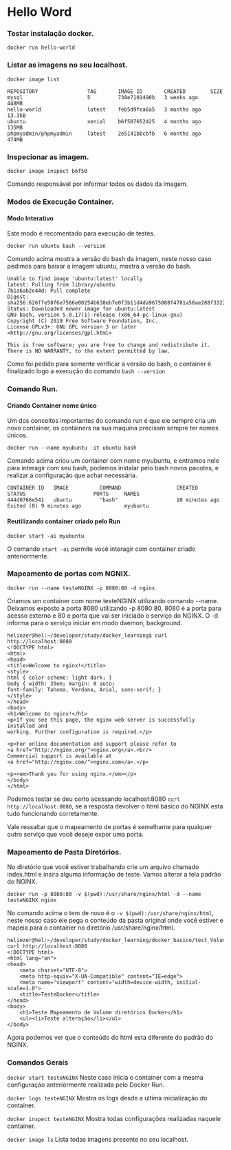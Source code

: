 # Hello Word

### Testar instalação docker.

`docker run hello-world`

### Listar as imagens no seu localhost.

`docker image list`

```
REPOSITORY                TAG       IMAGE ID       CREATED        SIZE
mysql                     5         738e7101490b   3 weeks ago    448MB
hello-world               latest    feb5d9fea6a5   3 months ago   13.3kB
ubuntu                    xenial    b6f507652425   4 months ago   135MB
phpmyadmin/phpmyadmin     latest    2e5141bbcbfb   6 months ago   474MB

```

### Inspecionar as imagem.

`docker image inspect b6f50 `

Comando responsável por informar todos os dados da imagem.

### Modos de Execução Container.

#### Modo Interativo

Este modo é recomentado para execução de testes.

`docker run ubuntu bash --version`

Comando acima mostra a versão do bash da imagem, neste nosso caso pedimos para baixar a imagem ubuntu, mostra a versão do bash.

```
Unable to find image 'ubuntu:latest' locally
latest: Pulling from library/ubuntu
7b1a6ab2e44d: Pull complete 
Digest: sha256:626ffe58f6e7566e00254b638eb7e0f3b11d4da9675088f4781a50ae288f3322
Status: Downloaded newer image for ubuntu:latest
GNU bash, version 5.0.17(1)-release (x86_64-pc-linux-gnu)
Copyright (C) 2019 Free Software Foundation, Inc.
License GPLv3+: GNU GPL version 3 or later <http://gnu.org/licenses/gpl.html>

This is free software; you are free to change and redistribute it.
There is NO WARRANTY, to the extent permitted by law.

```

Como foi pedido para somente verificar a versão do bash, o container é finalizado logo a execução do comando `bash --version`

### Comando Run.

#### Criando Container nome único

Um dos conceitos importantes do comando run é que ele sempre cria um novo container, os containers na sua maquina precisam sempre ter nomes únicos.

`docker run --name myubuntu -it ubuntu bash`

Comando acima criou um container com nome myubuntu, e entramos nele para interagir com seu bash, podemos instalar pelo bash novos pacotes, e realizar a configuração que achar necessária.

```
CONTAINER ID   IMAGE          COMMAND                  CREATED          STATUS                      PORTS     NAMES
444d0766e541   ubuntu         "bash"                   10 minutes ago   Exited (0) 9 minutes ago              myubuntu

```

#### Reutilizando container criado pelo Run

`docker start -ai myubuntu`

O comando `start -ai` permite você interagir com container criado anteriormente.

### Mapeamento de portas com NGNIX.

`docker run --name testeNGINX -p 8080:80 -d nginx`

Criamos um container com nome testeNGINX utilizando comando --name.
Deixamos exposto a porta 8080 utilizando -p 8080:80, 8080 é a porta para acesso externo e 80 e porta que vai ser iniciado o serviço do NGINX.
O -d informa para o serviço iniciar em modo daemon, background.

```
heliezer@hel:~/developer/study/docker_learning$ curl http://localhost:8080
<!DOCTYPE html>
<html>
<head>
<title>Welcome to nginx!</title>
<style>
html { color-scheme: light dark; }
body { width: 35em; margin: 0 auto;
font-family: Tahoma, Verdana, Arial, sans-serif; }
</style>
</head>
<body>
<h1>Welcome to nginx!</h1>
<p>If you see this page, the nginx web server is successfully installed and
working. Further configuration is required.</p>

<p>For online documentation and support please refer to
<a href="http://nginx.org/">nginx.org</a>.<br/>
Commercial support is available at
<a href="http://nginx.com/">nginx.com</a>.</p>

<p><em>Thank you for using nginx.</em></p>
</body>
</html>

```

Podemos testar se deu certo acessando localhost:8080 `curl http://localhost:8080`, se a resposta devolver o html básico do NGINX esta tudo funcionando corretamente.

Vale ressaltar que o mapeamento de portas é semelhante para qualquer outro serviço que você deseje expor uma porta.

### Mapeamento de Pasta Diretórios.

No diretório que você estiver trabalhando crie um arquivo chamado index.html e insira alguma informação de teste.
Vamos alterar a tela padrão do NGINX.

`docker run -p 8080:80 -v $(pwd):/usr/share/nginx/html -d --name testeNGINX nginx`

No comando acima o tem de novo é o `-v $(pwd):/usr/share/nginx/html`, neste nosso caso ele pega o conteúdo da pasta original onde você estiver e mapeia para o container no diretório /usr/share/nginx/html.

```
heliezer@hel:~/developer/study/docker_learning/docker_basico/test_Volume/html$ curl http://localhost:8080
<!DOCTYPE html>
<html lang="en">
<head>
    <meta charset="UTF-8">
    <meta http-equiv="X-UA-Compatible" content="IE=edge">
    <meta name="viewport" content="width=device-width, initial-scale=1.0">
    <title>TesteDocker</title>
</head>
<body>
    <h1>Teste Mapeamento de Volume diretórios Docker</h1>
    <ul><li>Teste alteração</li></ul>
</body>

```

Agora podemos ver que o conteúdo do html esta diferente do padrão do NGINX.


### Comandos Gerais

`docker start testeNGINX`
Neste caso inicia o container com a mesma configuração anteriormente realizada pelo Docker Run.

`docker logs testeNGINX`
Mostra os logs desde a ultima inicialização do container.

`docker inspect testeNGINX`
Mostra todas configurações realizadas naquele container.

`docker image ls`
Lista todas imagens presente no seu localhost.